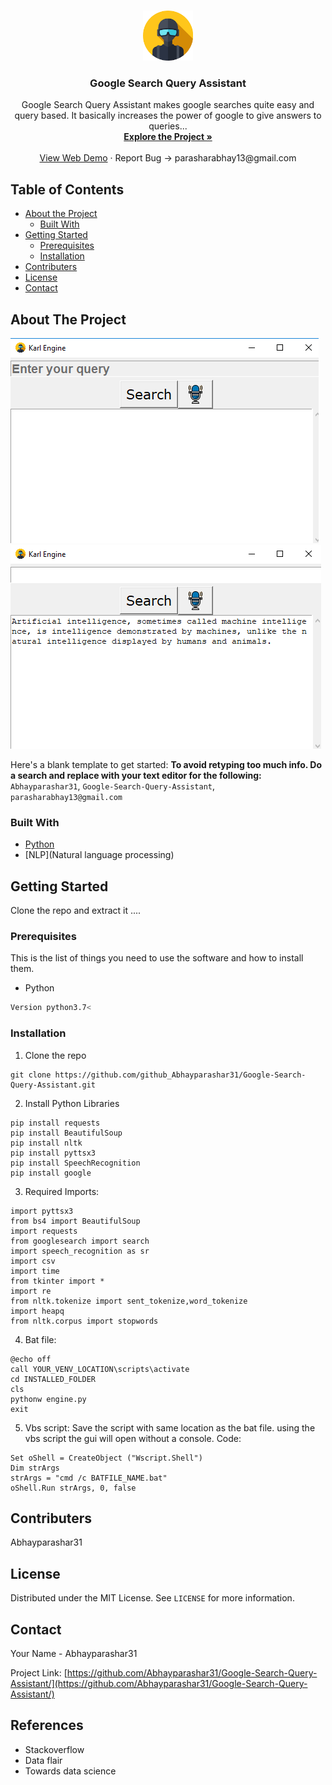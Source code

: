 <br />
<p align="center">
  <a href="https://github.com/github_Abhayparashar/Google-Search-Query-Assistant">
    <img src="images/profile.png" alt="Logo" width="80" height="80">
  </a>

  <h3 align="center">Google Search Query Assistant</h3>

  <p align="center">
    Google Search Query Assistant makes google searches quite easy and query based. It basically increases the power of google to give answers to queries...
    <br />
    <a href="https://github.com/Abhayparashar31/Google-Search-Query-Assistant/"><strong>Explore the Project »</strong></a>
    <br />
    <br />
    <a href="#">View Web Demo</a>
    ·
    <a>Report Bug -> parasharabhay13@gmail.com</a>
    
  </p>
</p>



<!-- TABLE OF CONTENTS -->
## Table of Contents

* [About the Project](#about-the-project)
  * [Built With](#built-with)
* [Getting Started](#getting-started)
  * [Prerequisites](#prerequisites)
  * [Installation](#installation)
* [Contributers](#contributers)
* [License](#license)
* [Contact](#contact)


<!-- ABOUT THE PROJECT -->
## About The Project

 <a href="https://github.com/github_Abhayparashar/Google-Search-Query-Assistant">
    <img src="images/image1.png"><img src="images/image2.png">
  </a>

Here's a blank template to get started:
**To avoid retyping too much info. Do a search and replace with your text editor for the following:**
`Abhayparashar31`, `Google-Search-Query-Assistant`,  `parasharabhay13@gmail.com`


### Built With

* [Python](python)
* [NLP](Natural language processing)



<!-- GETTING STARTED -->
## Getting Started

Clone the repo and extract it ....

### Prerequisites

This is the list of things you need to use the software and how to install them.
* Python
```sh
Version python3.7<
```

### Installation
 
1. Clone the repo
```
git clone https://github.com/github_Abhayparashar31/Google-Search-Query-Assistant.git
```
2. Install Python Libraries
```
pip install requests
pip install BeautifulSoup
pip install nltk
pip install pyttsx3
pip install SpeechRecognition
pip install google

```

3. Required Imports:
```
import pyttsx3
from bs4 import BeautifulSoup 
import requests
from googlesearch import search
import speech_recognition as sr
import csv
import time
from tkinter import *
import re
from nltk.tokenize import sent_tokenize,word_tokenize
import heapq
from nltk.corpus import stopwords
  ```

4. Bat file:

  ```
@echo off
call YOUR_VENV_LOCATION\scripts\activate
cd INSTALLED_FOLDER
cls
pythonw engine.py
exit
```

5. Vbs script:
	Save the script with same location as the bat file. using the vbs script the gui will open without a console.
  Code:
```
Set oShell = CreateObject ("Wscript.Shell") 
Dim strArgs
strArgs = "cmd /c BATFILE_NAME.bat"
oShell.Run strArgs, 0, false
```

## Contributers

Abhayparashar31



<!-- LICENSE -->
## License

Distributed under the MIT License. See `LICENSE` for more information.



<!-- CONTACT -->
## Contact

Your Name - Abhayparashar31

Project Link: [https://github.com/Abhayparashar31/Google-Search-Query-Assistant/](https://github.com/Abhayparashar31/Google-Search-Query-Assistant/)


## References
* Stackoverflow
* Data flair
* Towards data science
